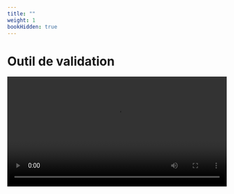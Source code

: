 ```yaml
---
title: ""
weight: 1
bookHidden: true
---
```



# Outil de validation

<center>
<video width="100%" src="01.mp4" type="video/mp4" controls>
</center>

